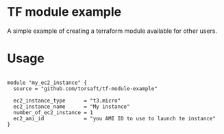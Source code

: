 # TF module example 
A simple example of creating a terraform module available for other users. 

# Usage 

~~~

module "my_ec2_instance" {
  source = "github.com/torsaft/tf-module-example"

  ec2_instance_type      = "t3.micro"
  ec2_instance_name      = "My instance"
  number_of_ec2_instance = 1
  ec2_ami_id             = "you AMI ID to use to launch te instance"
}
~~~
